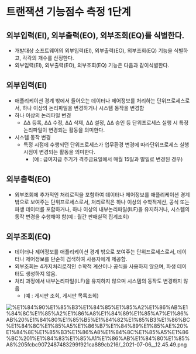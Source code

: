 # 트랜잭션 기능점수 측정 1단계

## 외부입력(EI), 외부출력(EO), 외부조회(EQ)를 식별한다.

- 개발대상 소프트웨어의 외부입력(EI), 외부출력(EO), 외부조회(EQ) 기능을 식별하고, 각각의 개수를 산정한다.
- 외부입력(EI), 외부출력(EO), 외부조회(EQ) 기능은 다음과 같이식별한다.

## 외부입력(EI)

- 애플리케이션 경계 밖에서 들어오는 데이터나 제어정보를 처리하는 단위프로세스로서, 하나 이상의 논리파일을 변경하거나 시스템 동작을 변경함
- 하나 이상의 논리파일 변경
    - ∆∆ 등록, ∆∆ 수정, ∆∆ 삭제, ∆∆ 설정, ∆∆ 승인 등 단위프로세스 실행 시 특정 논리파일이 변경되는 활동을 의미한다.
- 시스템 동작 변경
    - 특정 시점에 수행되던 단위프로세스가 업무환경 변경에 따라단위프로세스 실행 시점이 변경되는 활동을 의미한다.
        - (예 : 급여지급 주기가 격주금요일에서 매월 15일과 말일로 변경된 경우)

## 외부출력(EO)

- 외부조회에 추가적인 처리로직을 포함하여 데이터나 제어정보를 애플리케이션 경계 밖으로 보여주는 단위프로세스로서, 처리로직은 하나 이상의 수학적계산, 공식 또는 파생 데이터를 포함하거나, 하나 이상의 내부논리파일(ILF)을 유지하거나, 시스템의 동작 변경을 수행해야 함(예 : 월간 판매실적 집계조회)

## 외부조회(EQ)

- 데이터나 제어정보를 애플리케이션 경계 밖으로 보여주는 단위프로세스로서, 데이터나 제어정보를 단순히 검색하여 사용자에게 제공함.
- 외부조회는 4가지처리로직인 수학적 계산이나 공식을 사용하지 않으며, 파생 데이터도 생성하지 않음.
- 처리 과정에서 내부논리파일(ILF)을 유지하지 않으며 시스템의 동작도 변경하지 않음
    - (예 : 게시판 조회, 게시판 목록조회)

![%E1%84%90%E1%85%B3%E1%84%85%E1%85%A2%E1%86%AB%E1%84%8C%E1%85%A2%E1%86%A8%E1%84%89%E1%85%A7%E1%86%AB%20%E1%84%80%E1%85%B5%E1%84%82%E1%85%B3%E1%86%BC%E1%84%8C%E1%85%A5%E1%86%B7%E1%84%89%E1%85%AE%20%E1%84%8E%E1%85%B3%E1%86%A8%E1%84%8C%E1%85%A5%E1%86%BC%201%E1%84%83%E1%85%A1%E1%86%AB%E1%84%80%E1%85%A8%205fcbc9072487483299f921ca889cb216/_2021-07-06__12.45.49.png](%E1%84%90%E1%85%B3%E1%84%85%E1%85%A2%E1%86%AB%E1%84%8C%E1%85%A2%E1%86%A8%E1%84%89%E1%85%A7%E1%86%AB%20%E1%84%80%E1%85%B5%E1%84%82%E1%85%B3%E1%86%BC%E1%84%8C%E1%85%A5%E1%86%B7%E1%84%89%E1%85%AE%20%E1%84%8E%E1%85%B3%E1%86%A8%E1%84%8C%E1%85%A5%E1%86%BC%201%E1%84%83%E1%85%A1%E1%86%AB%E1%84%80%E1%85%A8%205fcbc9072487483299f921ca889cb216/_2021-07-06__12.45.49.png)